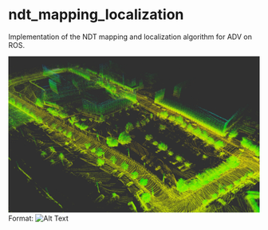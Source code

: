 # ndt_mapping_localization
Implementation of the NDT mapping and localization algorithm for ADV on ROS.

![GitHub Logo](/image.png)
Format: ![Alt Text](url)
